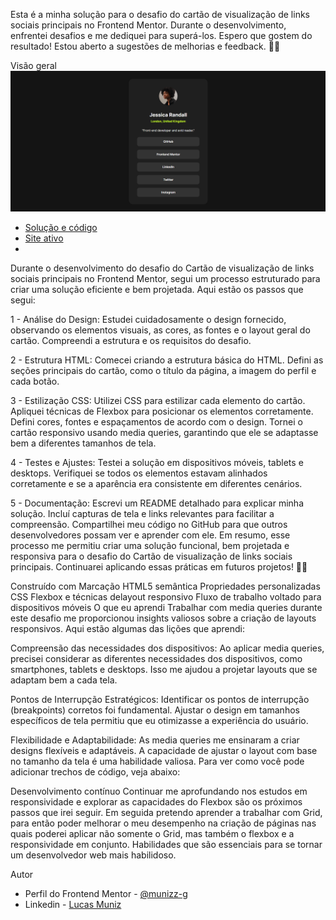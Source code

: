 Esta é a minha solução para o desafio do cartão de visualização de links sociais principais no Frontend Mentor. Durante o desenvolvimento, enfrentei desafios e me dediquei para superá-los. Espero que gostem do resultado! Estou aberto a sugestões de melhorias e feedback. 🚀🌟

Visão geral
![alt text](src/images/image-readme.png)

- [Solução e código](https://github.com/munizz-g/social-links-profile-main)
- [Site ativo](https://munizz-g.github.io/social-links-profile-main/)
- 
Durante o desenvolvimento do desafio do Cartão de visualização de links sociais principais no Frontend Mentor, segui um processo estruturado para criar uma solução eficiente e bem projetada. Aqui estão os passos que segui:

1 - Análise do Design:
Estudei cuidadosamente o design fornecido, observando os elementos visuais, as cores, as fontes e o layout geral do cartão.
Compreendi a estrutura e os requisitos do desafio.

2 - Estrutura HTML:
Comecei criando a estrutura básica do HTML.
Defini as seções principais do cartão, como o título da página, a imagem do perfil e cada botão.

3 - Estilização CSS:
Utilizei CSS para estilizar cada elemento do cartão.
Apliquei técnicas de Flexbox para posicionar os elementos corretamente.
Defini cores, fontes e espaçamentos de acordo com o design.
Tornei o cartão responsivo usando media queries, garantindo que ele se adaptasse bem a diferentes tamanhos de tela.

4 - Testes e Ajustes:
Testei a solução em dispositivos móveis, tablets e desktops.
Verifiquei se todos os elementos estavam alinhados corretamente e se a aparência era consistente em diferentes cenários.

5 - Documentação:
Escrevi um README detalhado para explicar minha solução.
Incluí capturas de tela e links relevantes para facilitar a compreensão.
Compartilhei meu código no GitHub para que outros desenvolvedores possam ver e aprender com ele.
Em resumo, esse processo me permitiu criar uma solução funcional, bem projetada e responsiva para o desafio do Cartão de visualização de links sociais principais. Continuarei aplicando essas práticas em futuros projetos! 🚀🌟

Construído com
Marcação HTML5 semântica
Propriedades personalizadas CSS
Flexbox e técnicas delayout responsivo
Fluxo de trabalho voltado para dispositivos móveis
O que eu aprendi
Trabalhar com media queries durante este desafio me proporcionou insights valiosos sobre a criação de layouts responsivos. Aqui estão algumas das lições que aprendi:

Compreensão das necessidades dos dispositivos: Ao aplicar media queries, precisei considerar as diferentes necessidades dos dispositivos, como smartphones, tablets e desktops. Isso me ajudou a projetar layouts que se adaptam bem a cada tela.

Pontos de Interrupção Estratégicos: Identificar os pontos de interrupção (breakpoints) corretos foi fundamental. Ajustar o design em tamanhos específicos de tela permitiu que eu otimizasse a experiência do usuário.

Flexibilidade e Adaptabilidade: As media queries me ensinaram a criar designs flexíveis e adaptáveis. A capacidade de ajustar o layout com base no tamanho da tela é uma habilidade valiosa. Para ver como você pode adicionar trechos de código, veja abaixo:

Desenvolvimento contínuo
Continuar me aprofundando nos estudos em responsividade e explorar as capacidades do Flexbox são os próximos passos que irei seguir. Em seguida pretendo aprender a trabalhar com Grid, para então poder melhorar o meu desempenho na criação de páginas nas quais poderei aplicar não somente o Grid, mas também o flexbox e a responsividade em conjunto. Habilidades que são essenciais para se tornar um desenvolvedor web mais habilidoso.

Autor
- Perfil do Frontend Mentor - [@munizz-g](https://www.frontendmentor.io/profile/munizz-g)
- Linkedin - [Lucas Muniz](https://www.linkedin.com/in/lucas-muniz-gomes-36bba0298/)
